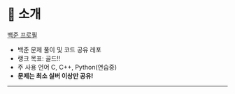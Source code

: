 # 📝 소개
[백준 프로필](https://www.acmicpc.net/user/neoskyclad)
- 백준 문제 풀이 및 코드 공유 레포
- 랭크 목표: 골드!!
- 주 사용 언어 C, C++, Python(연습중)
- **문제는 최소 실버 이상만 공유!**

---
